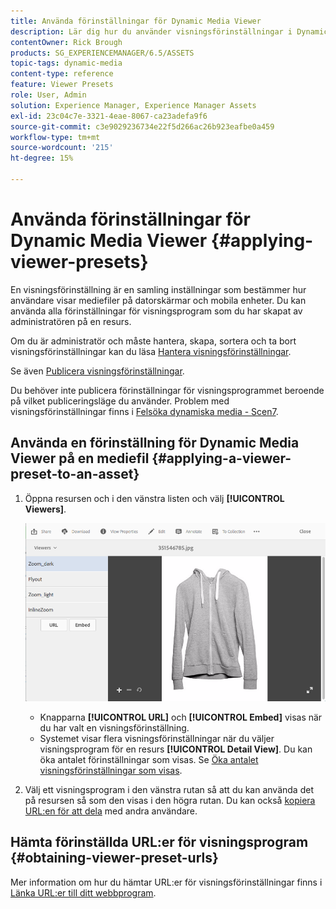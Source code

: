 ```yaml
---
title: Använda förinställningar för Dynamic Media Viewer
description: Lär dig hur du använder visningsförinställningar i Dynamic Media
contentOwner: Rick Brough
products: SG_EXPERIENCEMANAGER/6.5/ASSETS
topic-tags: dynamic-media
content-type: reference
feature: Viewer Presets
role: User, Admin
solution: Experience Manager, Experience Manager Assets
exl-id: 23c04c7e-3321-4eae-8067-ca23adefa9f6
source-git-commit: c3e9029236734e22f5d266ac26b923eafbe0a459
workflow-type: tm+mt
source-wordcount: '215'
ht-degree: 15%

---
```


# Använda förinställningar för Dynamic Media Viewer {#applying-viewer-presets}

En visningsförinställning är en samling inställningar som bestämmer hur användare visar mediefiler på datorskärmar och mobila enheter. Du kan använda alla förinställningar för visningsprogram som du har skapat av administratören på en resurs.

Om du är administratör och måste hantera, skapa, sortera och ta bort visningsförinställningar kan du läsa [Hantera visningsförinställningar](managing-viewer-presets.md).

Se även [Publicera visningsförinställningar](managing-viewer-presets.md#publishing-viewer-presets).

Du behöver inte publicera förinställningar för visningsprogrammet beroende på vilket publiceringsläge du använder.
Problem med visningsförinställningar finns i [Felsöka dynamiska media - Scen7](troubleshoot-dms7.md#viewers).

## Använda en förinställning för Dynamic Media Viewer på en mediefil {#applying-a-viewer-preset-to-an-asset}

1. Öppna resursen och i den vänstra listen och välj **[!UICONTROL Viewers]**.

   ![chlimage_1-104](assets/chlimage_1-104.png)

   * Knapparna **[!UICONTROL URL]** och **[!UICONTROL Embed]** visas när du har valt en visningsförinställning.
   * Systemet visar flera visningsförinställningar när du väljer visningsprogram för en resurs **[!UICONTROL Detail View]**. Du kan öka antalet förinställningar som visas. Se [Öka antalet visningsförinställningar som visas](managing-viewer-presets.md).

1. Välj ett visningsprogram i den vänstra rutan så att du kan använda det på resursen så som den visas i den högra rutan. Du kan också [kopiera URL:en för att dela](linking-urls-to-yourwebapplication.md) med andra användare.

## Hämta förinställda URL:er för visningsprogram {#obtaining-viewer-preset-urls}

Mer information om hur du hämtar URL:er för visningsförinställningar finns i [Länka URL:er till ditt webbprogram](linking-urls-to-yourwebapplication.md).
